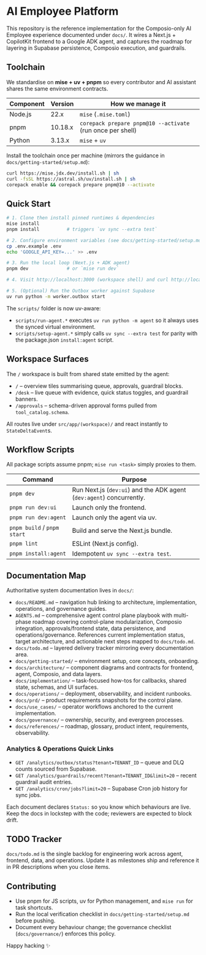 # AI Employee Platform

This repository is the reference implementation for the Composio-only AI Employee
experience documented under `docs/`. It wires a Next.js + CopilotKit frontend to a
Google ADK agent, and captures the roadmap for layering in Supabase persistence,
Composio execution, and guardrails.

## Toolchain

We standardise on **mise + uv + pnpm** so every contributor and AI assistant shares the
same environment contracts.

| Component | Version | How we manage it |
|-----------|---------|-------------------|
| Node.js   | 22.x    | `mise` (`.mise.toml`) |
| pnpm      | 10.18.x | `corepack prepare pnpm@10 --activate` (run once per shell) |
| Python    | 3.13.x  | `mise` + `uv` |

Install the toolchain once per machine (mirrors the guidance in
`docs/getting-started/setup.md`):

```bash
curl https://mise.jdx.dev/install.sh | sh
curl -fsSL https://astral.sh/uv/install.sh | sh
corepack enable && corepack prepare pnpm@10 --activate
```

## Quick Start

```bash
# 1. Clone then install pinned runtimes & dependencies
mise install
pnpm install          # triggers `uv sync --extra test`

# 2. Configure environment variables (see docs/getting-started/setup.md)
cp .env.example .env
echo 'GOOGLE_API_KEY=...' >> .env

# 3. Run the local loop (Next.js + ADK agent)
pnpm dev              # or `mise run dev`

# 4. Visit http://localhost:3000 (workspace shell) and curl http://localhost:8000/healthz

# 5. (Optional) Run the Outbox worker against Supabase
uv run python -m worker.outbox start
```

The `scripts/` folder is now uv-aware:

- `scripts/run-agent.*` executes `uv run python -m agent` so it always uses the synced
  virtual environment.
- `scripts/setup-agent.*` simply calls `uv sync --extra test` for parity with the
  package.json `install:agent` script.

## Workspace Surfaces

The `/` workspace is built from shared state emitted by the agent:

- `/` – overview tiles summarising queue, approvals, guardrail blocks.
- `/desk` – live queue with evidence, quick status toggles, and guardrail banners.
- `/approvals` – schema-driven approval forms pulled from `tool_catalog.schema`.

All routes live under `src/app/(workspace)/` and react instantly to `StateDeltaEvent`s.

## Workflow Scripts

All package scripts assume pnpm; `mise run <task>` simply proxies to them.

| Command | Purpose |
|---------|---------|
| `pnpm dev` | Run Next.js (`dev:ui`) and the ADK agent (`dev:agent`) concurrently. |
| `pnpm run dev:ui` | Launch only the frontend. |
| `pnpm run dev:agent` | Launch only the agent via uv. |
| `pnpm build` / `pnpm start` | Build and serve the Next.js bundle. |
| `pnpm lint` | ESLint (Next.js config). |
| `pnpm install:agent` | Idempotent `uv sync --extra test`. |

## Documentation Map

Authoritative system documentation lives in `docs/`:

- `docs/README.md` – navigation hub linking to architecture, implementation, operations,
  and governance guides.
- `AGENTS.md` – comprehensive agent control plane playbook with multi-phase roadmap
  covering control-plane modularization, Composio integration, approvals/frontend state,
  data persistence, and operations/governance. References current implementation status,
  target architecture, and actionable next steps mapped to `docs/todo.md`.
- `docs/todo.md` – layered delivery tracker mirroring every documentation area.
- `docs/getting-started/` – environment setup, core concepts, onboarding.
- `docs/architecture/` – component diagrams and contracts for frontend, agent, Composio,
  and data layers.
- `docs/implementation/` – task-focused how-tos for callbacks, shared state, schemas, and
  UI surfaces.
- `docs/operations/` – deployment, observability, and incident runbooks.
- `docs/prd/` – product requirements snapshots for the control plane.
- `docs/use_cases/` – operator workflows anchored to the current implementation.
- `docs/governance/` – ownership, security, and evergreen processes.
- `docs/references/` – roadmap, glossary, product intent, requirements, observability.

### Analytics & Operations Quick Links

- `GET /analytics/outbox/status?tenant=TENANT_ID` – queue and DLQ counts sourced from Supabase.
- `GET /analytics/guardrails/recent?tenant=TENANT_ID&limit=20` – recent guardrail audit entries.
- `GET /analytics/cron/jobs?limit=20` – Supabase Cron job history for sync jobs.

Each document declares `Status:` so you know which behaviours are live. Keep the docs in
lockstep with the code; reviewers are expected to block drift.

## TODO Tracker

`docs/todo.md` is the single backlog for engineering work across agent, frontend, data,
and operations. Update it as milestones ship and reference it in PR descriptions when you
close items.

## Contributing

- Use pnpm for JS scripts, uv for Python management, and `mise run` for task shortcuts.
- Run the local verification checklist in `docs/getting-started/setup.md` before pushing.
- Document every behaviour change; the governance checklist (`docs/governance/`)
  enforces this policy.

Happy hacking ✨
